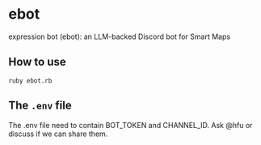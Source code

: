# ebot
expression bot (ebot): an LLM-backed Discord bot for Smart Maps

## How to use
`ruby ebot.rb`

## The `.env` file
The .env file need to contain BOT_TOKEN and CHANNEL_ID. Ask @hfu or discuss if we can share them. 


